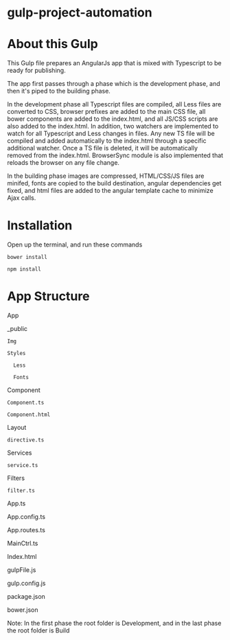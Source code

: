 # gulp-project-automation


# About this Gulp

  This Gulp file prepares an AngularJs app that is mixed with Typescript to be ready for publishing. 

  The app first passes through a phase which is the development phase, and then it's piped to the building phase.

  In the development phase all Typescript files are compiled, all Less files are converted to CSS, browser prefixes 
  are added to the main CSS file, all bower components are added to the index.html, and all JS/CSS scripts are also    added 
  to the index.html. 
  In addition, two watchers are implemented to watch for all Typescript and Less changes in files. 
  Any new TS file will be compiled and added automatically to the index.html through a specific additional watcher.    Once a TS file is deleted, it will be automatically removed from the index.html. BrowserSync module is also          implemented that reloads the browser on any file change.

In the building phase images are compressed, HTML/CSS/JS files are minifed, fonts are copied to the build destination, angular dependencies get fixed, and html files are added to the angular template cache to minimize 
Ajax calls.


# Installation

  Open up the terminal, and run these commands
  
    bower install
    
    npm install
    

# App Structure

 App
 
  _public
  
    Img
    
    Styles
    
      Less
      
      Fonts
      
  Component
  
    Component.ts
    
    Component.html
    
  Layout
  
    directive.ts
    
  Services
  
    service.ts
    
  Filters
  
    filter.ts
    
  App.ts
  
  App.config.ts
  
  App.routes.ts
  
  MainCtrl.ts
  
  Index.html
  
  gulpFile.js
  
  gulp.config.js
  
  package.json
  
  bower.json
  
Note: In the first phase the root folder is Development, and in the last phase the root folder is Build
